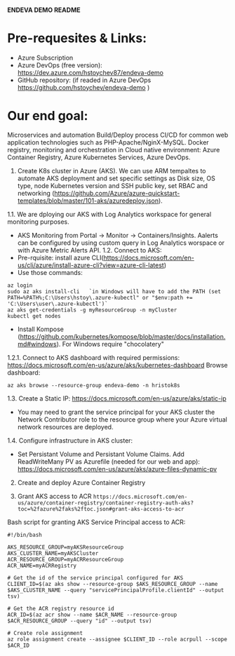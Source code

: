 #### ENDEVA DEMO README

# Pre-requesites & Links:
- Azure Subscription 
- Azure DevOps (free version): https://dev.azure.com/hstoychev87/endeva-demo
- GitHub repository: (if readed in Azure DevOps https://github.com/hstoychev/endeva-demo )

# Our end goal:
Microservices and automation Build/Deploy process CI/CD for common web application technologies such as PHP-Apache/NginX-MySQL. Docker registry, monitoring and orchestration in Cloud native environment: Azure Container Registry, Azure Kubernetes Services, Azure DevOps.

1. Create K8s cluster in Azure (AKS). We can use ARM tempaltes to automate AKS deployment and set specific settings as Disk size, OS type, node Kubernetes version and SSH  public key, set RBAC and networking (https://github.com/Azure/azure-quickstart-templates/blob/master/101-aks/azuredeploy.json).

1.1. We are dploying our AKS with Log Analytics workspace for general monitoring purposes.
- AKS Monitoring from Portal -> Monitor -> Containers/Insights. Aalerts can be configured by using custom query in Log Analytics worspace or with Azure Metric Alerts API.
1.2. Connect to AKS:
- Pre-rquisite: install azure CLI(https://docs.microsoft.com/en-us/cli/azure/install-azure-cli?view=azure-cli-latest)
- Use those commands: 
```
az login
sudo az aks install-cli   `in Windows will have to add the PATH (set PATH=%PATH%;C:\Users\hstoy\.azure-kubectl" or "$env:path += 'C:\Users\user\.azure-kubectl')`
az aks get-credentials -g myResourceGroup -n myCluster
kubectl get nodes
```
- Install Kompose (https://github.com/kubernetes/kompose/blob/master/docs/installation.md#windows). For Windows require "chocolatery"

1.2.1. Connect to AKS dashboard with required permissions: https://docs.microsoft.com/en-us/azure/aks/kubernetes-dashboard
Browse dashboard: 
```
az aks browse --resource-group endeva-demo -n hristok8s
```
1.3. Create a Static IP: https://docs.microsoft.com/en-us/azure/aks/static-ip
- You may need to grant the service principal for your AKS cluster the Network Contributor role to the resource group where your Azure virtual network resources are deployed. 

1.4. Configure infrastructure in AKS cluster:
- Set Persistant Volume and Persistant Volume Claims. Add ReadWriteMany PV as Azurefile (needed for our web and app):
https://docs.microsoft.com/en-us/azure/aks/azure-files-dynamic-pv

2. Create and deploy Azure Container Registry

3. Grant AKS access to ACR
```https://docs.microsoft.com/en-us/azure/container-registry/container-registry-auth-aks?toc=%2fazure%2faks%2ftoc.json#grant-aks-access-to-acr```

Bash script for granting AKS Service Principal access to ACR:
```
#!/bin/bash

AKS_RESOURCE_GROUP=myAKSResourceGroup
AKS_CLUSTER_NAME=myAKSCluster
ACR_RESOURCE_GROUP=myACRResourceGroup
ACR_NAME=myACRRegistry

# Get the id of the service principal configured for AKS
CLIENT_ID=$(az aks show --resource-group $AKS_RESOURCE_GROUP --name $AKS_CLUSTER_NAME --query "servicePrincipalProfile.clientId" --output tsv)

# Get the ACR registry resource id
ACR_ID=$(az acr show --name $ACR_NAME --resource-group $ACR_RESOURCE_GROUP --query "id" --output tsv)

# Create role assignment
az role assignment create --assignee $CLIENT_ID --role acrpull --scope $ACR_ID
```

